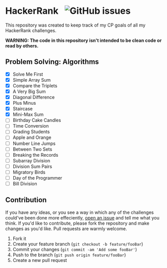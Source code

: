# HackerRank   &nbsp;  ![GitHub issues](https://img.shields.io/github/issues/Codedreamer06/HackerRank)
This repository was created to keep track of my CP goals of all my HackerRank challenges.

**WARNING: The code in this repository isn't intended to be clean code or read by others.**

## Problem Solving: Algorithms

 - [x] Solve Me First
 - [x] Simple Array Sum
 - [x] Compare the Triplets
 - [x] A Very Big Sum
 - [x] Diagonal Difference
 - [x] Plus Minus
 - [x] Staircase
 - [x] Mini-Max Sum
 - [ ] Birthday Cake Candles
 - [ ] Time Conversion
 - [ ] Grading Students
 - [ ] Apple and Orange
 - [ ] Number Line Jumps
 - [ ] Between Two Sets
 - [ ] Breaking the Records
 - [ ] Subarray Division
 - [ ] Division Sum Pairs
 - [ ] Migratory Birds
 - [ ] Day of the Programmer
 - [ ] Bill Division

## Contribution
If you have any ideas, or you see a way in which any of the challenges could've been done more effeciently,   [open an issue](https://github.com/CodeDreamer06/HackerRank/issues/new)  and tell me what you think. If you'd like to contribute, please fork the repository and make changes as you'd like. Pull requests are warmly welcome.
1. Fork it
2. Create your feature branch (`git checkout -b feature/fooBar`)
3. Commit your changes (`git commit -am 'Add some fooBar'`)
4. Push to the branch (`git push origin feature/fooBar`)
5. Create a new pull request